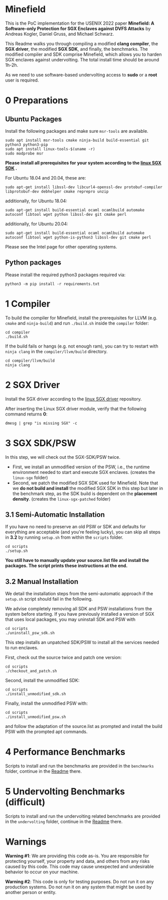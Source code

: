 # Minefield

This is the PoC implementation for the USENIX 2022 paper **Minefield: A Software-only Protection for SGX Enclaves against DVFS Attacks** by Andreas Kogler, Daniel Gruss, and Michael Schwarz.

This Readme walks you through compiling a modified **clang compiler**, the **SGX driver**, the modified **SGX SDK**, and finally, the benchmarks.
The modified compiler and SDK comprise Minefield, which allows you to harden SGX enclaves against undervolting.
The total install time should be around 1h-2h.

As we need to use software-based undervolting access to **sudo** or a **root** user is required.

# 0 Preparations

## Ubuntu Packages
Install the following packages and make sure `msr-tools` are available.
```
sudo apt install msr-tools cmake ninja-build build-essential git python3 python3-pip
sudo apt install linux-tools-$(uname -r)
sudo modprobe msr
```
**Please install all prerequisites for your system according to the [linux SGX SDK](https://github.com/intel/linux-sgx/blob/master/README.md) .**

For Ubuntu 18.04 and 20.04, these are:  
```
sudo apt-get install libssl-dev libcurl4-openssl-dev protobuf-compiler libprotobuf-dev debhelper cmake reprepro unzip
```

additionally, for Ubuntu 18.04:  
```
sudo apt-get install build-essential ocaml ocamlbuild automake autoconf libtool wget python libssl-dev git cmake perl
```

additionally, for Ubuntu 20.04:  
```
sudo apt-get install build-essential ocaml ocamlbuild automake autoconf libtool wget python-is-python3 libssl-dev git cmake perl
```

Please see the Intel page for other operating systems.

## Python packages
Please install the required python3 packages required via:

```
python3 -m pip install -r requirements.txt
```

# 1 Compiler
To build the compiler for Minefield, install the prerequisites for LLVM (e.g. `cmake` and `ninja-build`) and run `./build.sh` inside the `compiler` folder:

```
cd compiler
./build.sh
```

If the build fails or hangs (e.g. not enough ram), you can try to restart with `ninja clang` in the `compiler/llvm/build` directory.

```
cd compiler/llvm/build
ninja clang
```

# 2 SGX Driver
Install the SGX driver according to the [linux SGX driver](https://github.com/intel/linux-sgx-driver) repository.

After inserting the Linux SGX driver module, verify that the following command returns **0**:

```
dmesg | grep "is missing SGX" -c
```

# 3 SGX SDK/PSW

In this step, we will check out the SGX-SDK/PSW twice.
- First, we install an unmodified version of the PSW, i.e., the runtime environment needed to start and execute SGX enclaves. (creates the `linux-sgx` folder)
- Second, we patch the modified SGX SDK used for Minefield.
Note that we **do not build and install** the modified SGX SDK in this step but later in the benchmark step, as the SDK build is dependent on the **placement density**. (creates the `linux-sgx-patched` folder)

## 3.1 Semi-Automatic Installation

If you have no need to preserve an old PSW or SDK and defaults for everything are acceptable (and you're feeling lucky), you can skip all steps in **3.2** by running `setup.sh` from within the `scripts` folder.

```
cd scripts
./setup.sh
```

**You still have to manually update your source.list file and install the packages. The script prints these instructions at the end.**


## 3.2 Manual Installation
We detail the installation steps from the semi-automatic approach if the `setup.sh` script should fail in the following.

We advise completely removing all SDK and PSW installations from the system before starting.
If you have previously installed a version of SGX that uses local packages, you may uninstall SDK and PSW with 

```
cd scripts
./uninstall_psw_sdk.sh
```

This step installs an unpatched SDK/PSW to install all the services needed to run enclaves.

First, check out the source twice and patch one version:

```
cd scripts
./checkout_and_patch.sh
```

Second, install the unmodified SDK:

```
cd scripts
./install_unmodified_sdk.sh
```

Finally, install the unmodified PSW with:

```
cd scripts
./install_unmodified_psw.sh
```

and follow the adaptation of the source.list as prompted and install the build PSW with the prompted apt commands.

# 4 Performance Benchmarks
Scripts to install and run the benchmarks are provided in the `benchmarks` folder, continue in the [Readme](benchmarks/README.md) there.

# 5 Undervolting Benchmarks (difficult)
Scripts to install and run the undervolting related benchmarks are provided in the `undervolting` folder, continue in the [Readme](undervolting/README.md) there.

# Warnings
**Warning #1**: We are providing this code as-is. You are responsible for protecting yourself, your property and data, and others from any risks caused by this code. This code may cause unexpected and undesirable behavior to occur on your machine.

**Warning #2**: This code is only for testing purposes. Do not run it on any production systems. Do not run it on any system that might be used by another person or entity.
